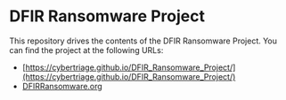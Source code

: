# DFIR Ransomware Project

This repository drives the contents of the DFIR Ransomware Project. You can find the project at the following URLs:
- [https://cybertriage.github.io/DFIR_Ransomware_Project/](https://cybertriage.github.io/DFIR_Ransomware_Project/)
- [DFIRRansomware.org](https://DFIRRansomware.org)
